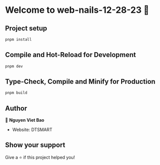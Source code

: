 # Welcome to web-nails-12-28-23 👋

## Project setup
```sh
pnpm install

```
## Compile and Hot-Reload for Development
```sh
pnpm dev
```

## Type-Check, Compile and Minify for Production
```sh
pnpm build
```

## Author

👤 **Nguyen Viet Bao**

* Website: DTSMART

## Show your support

Give a ⭐️ if this project helped you!
